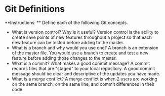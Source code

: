 # Git Definitions

**Instructions: ** Define each of the following Git concepts.

* What is version control?  Why is it useful?
Version control is the ability to create save points of new features throughout a project so that each new feature can be tested before adding to the master.
* What is a branch and why would you use one?
A branch is an extension of the master file. You would use a branch to create and test a new feature before adding those changes to the master.
* What is a commit? What makes a good commit message?
A commit records files that are "staged" to your local repository. A good commit message should be clear and descriptive of the updates you have made.
* What is a merge conflict?
A merge conflict is when 2 users are working on the same branch, on the same line, and commit differences in their code. 